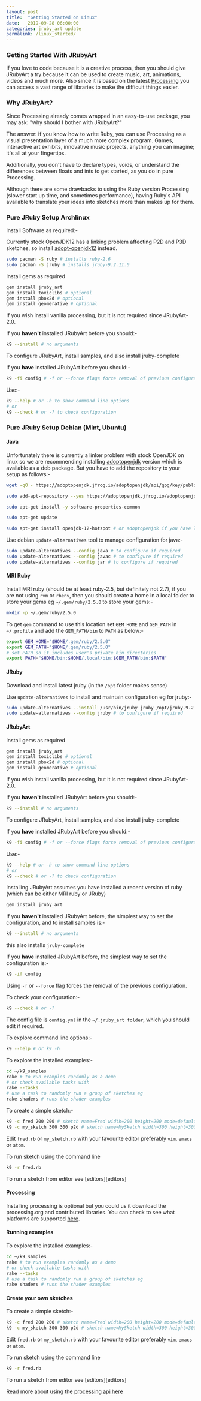 ```yaml
---
layout: post
title:  "Getting Started on Linux"
date:   2019-09-28 06:00:00
categories: jruby_art update
permalink: /linux_started/
---
```


### Getting Started With JRubyArt ###

If you love to code because it is a creative process, then you should give JRubyArt a try because it can be used to create music, art, animations, videos and much more. Also since it is based on the latest [Processing][processing] you can access a vast range of libraries to make the difficult things easier.

### Why JRubyArt? ###

Since Processing already comes wrapped in an easy-to-use package, you may ask: "why should I bother with JRubyArt?"

The answer: if you know how to write Ruby, you can use Processing as a visual presentation layer of a much more complex program. Games, interactive art exhibits, innovative music projects, anything you can imagine; it's all at your fingertips.

Additionally, you don't have to declare types, voids, or understand the differences between floats and ints to get started, as you do in pure Processing.

Although there are some drawbacks to using the Ruby version Processing (slower start up time, and sometimes performance), having Ruby's API available to translate your ideas into sketches more than makes up for them.


### Pure JRuby Setup Archlinux ###

Install Software as required:-

Currently stock OpenJDK12 has a linking problem affecting P2D and P3D sketches, so install [adopt-openjdk12][adopt] instead.

```bash
sudo pacman -S ruby # installs ruby-2.6
sudo pacman -S jruby # installs jruby-9.2.11.0
```

Install gems as required
```bash
gem install jruby_art
gem install toxiclibs # optional
gem install pbox2d # optional
gem install geomerative # optional
```
If you wish install vanilla processing, but it is not required since JRubyArt-2.0.

If you __haven't__ installed JRubyArt before you should:-

```bash
k9 --install # no arguments
```
To configure JRubyArt, install samples, and also install jruby-complete

If you __have__ installed JRubyArt before you should:-

```bash
k9 -fi config # -f or --force flags force removal of previous configuration
```

Use:-

```bash
k9 --help # or -h to show command line options
# or
k9 --check # or -? to check configuration
```

### Pure JRuby Setup Debian (Mint, Ubuntu) ###

#### Java ####

Unfortunately there is currently a linker problem with stock OpenJDK on linux so we are recommending installing [adoptopenjdk][adopt] version which is available as a deb package. But you have to add the repository to your setup as follows:-

```bash
wget -qO - https://adoptopenjdk.jfrog.io/adoptopenjdk/api/gpg/key/public | sudo apt-key add -

sudo add-apt-repository --yes https://adoptopenjdk.jfrog.io/adoptopenjdk/deb/

sudo apt-get install -y software-properties-common

sudo apt-get update

sudo apt-get install openjdk-12-hotspot # or adoptopenjdk if you have linker issues.
```

Use debian `update-alternatives` tool to manage configuration for java:-
```bash
sudo update-alternatives --config java # to configure if required
sudo update-alternatives --config javac # to configure if required
sudo update-alternatives --config jar # to configure if required
```
#### MRI Ruby

Install MRI ruby (should be at least ruby-2.5, but definitely not 2.7), if you are not using `rvm` or `rbenv`, then you should create a home in a local folder to store your gems eg `~/.gem/ruby/2.5.0` to store your gems:-

```bash
mkdir -p ~/.gem/ruby/2.5.0
```

To get `gem` command to use this location set `GEM_HOME` and `GEM_PATH` in `~/.profile` and add the `GEM_PATH/bin` to `PATH` as below:-

```bash
export GEM_HOME="$HOME/.gem/ruby/2.5.0"
export GEM_PATH="$HOME/.gem/ruby/2.5.0"
# set PATH so it includes user's private bin directories
export PATH="$HOME/bin:$HOME/.local/bin:$GEM_PATH/bin:$PATH"
```

#### JRuby

Download and install latest jruby (in the `/opt` folder makes sense)

Use `update-alternatives` to install and maintain configuration eg for jruby:-
```bash
sudo update-alternatives --install /usr/bin/jruby jruby /opt/jruby-9.2.11.1/bin/jruby 100
sudo update-alternatives --config jruby # to configure if required
```

#### JRubyArt

Install gems as required
```bash
gem install jruby_art
gem install toxiclibs # optional
gem install pbox2d # optional
gem install geomerative # optional
```
If you wish install vanilla processing, but it is not required since JRubyArt-2.0.

If you __haven't__ installed JRubyArt before you should:-

```bash
k9 --install # no arguments
```
To configure JRubyArt, install samples, and also install jruby-complete

If you __have__ installed JRubyArt before you should:-

```bash
k9 -fi config # -f or --force flags force removal of previous configuration
```

Use:-

```bash
k9 --help # or -h to show command line options
# or
k9 --check # or -? to check configuration
```

Installing JRubyArt assumes you have installed a recent version of ruby (which can be either MRI ruby or JRuby)

```bash
gem install jruby_art
```

If you __haven't__ installed JRubyArt before, the simplest way to set the configuration, and to install samples is:-

```bash
k9 --install # no arguments
```

this also installs `jruby-complete`

If you __have__ installed JRubyArt before, the simplest way to set the configuration is:-

```bash
k9 -if config
```

Using `-f` or `--force` flag forces the removal of the previous configuration.

To check your configuration:-

```bash
k9 --check # or -?
```

The config file is `config.yml` in the `~/.jruby_art folder`, which you should edit if required.

To explore command line options:-

```bash
k9 --help # or k9 -h
```

To explore the installed examples:-
```bash
cd ~/k9_samples
rake # to run examples randomly as a demo
# or check available tasks with
rake --tasks
# use a task to randomly run a group of sketches eg
rake shaders # runs the shader examples
```

To create a simple sketch:-
```bash
k9 -c fred 200 200 # sketch name=Fred width=200 height=200 mode=default
k9 -c my_sketch 300 300 p2d # sketch name=MySketch width=300 height=300 mode=P2D
```
Edit `fred.rb` or `my_sketch.rb` with your favourite editor preferably `vim`, `emacs` or `atom`.

To run sketch using the command line

```bash
k9 -r fred.rb
```

To run a sketch from editor see [editors][editors]

#### Processing

Installing processing is optional but you could us it download the processing.org and contributed libraries.
You can check to see what platforms are supported [here][platforms].


#### Running examples

To explore the installed examples:-
```bash
cd ~/k9_samples
rake # to run examples randomly as a demo
# or check available tasks with
rake --tasks
# use a task to randomly run a group of sketches eg
rake shaders # runs the shader examples
```
#### Create your own sketches

To create a simple sketch:-
```bash
k9 -c fred 200 200 # sketch name=Fred width=200 height=200 mode=default
k9 -c my_sketch 300 300 p2d # sketch name=MySketch width=300 height=300 mode=P2D
```
Edit `fred.rb` or `my_sketch.rb` with your favourite editor preferably `vim`, `emacs` or `atom`.

To run sketch using the command line

```bash
k9 -r fred.rb
```

To run a sketch from editor see [editors][editors]

Read more about using the [processing api here][api]

[api]: {{site.github.url}}/methods/processing_api
[ben]:https://blog.engineyard.com/2015/getting-started-with-ruby-processing
[processing]:https://processing.org/
[gem]:https://rubygems.org/gems/ruby-processing
[jrubyart]:https://rubygems.org/gems/jruby_art
[changes]:https://github.com/processing/processing/wiki/Changes-in-3.0
[official]:https://processing.org/download/?processing
[platforms]:https://github.com/processing/processing/wiki/Supported-Platforms
[editor]:http://ruby-processing.github.io/JRubyArt/editors.html
[sound]:https://monkstone.github.io/_posts/minim
[video]:https://monkstone.github.io/_posts/create_video
[casey]:https://github.com/processing/processing/wiki/FAQ
[adopt]:https://adoptopenjdk.net/
